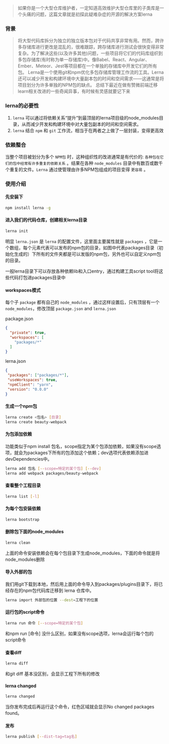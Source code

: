 > 如果你是一个大型仓库维护者，一定知道高效维护大型仓库里的子类库是一个头痛的问题，这篇文章就是初探此疑难杂症的开源的解决方案lerna

### 背景

>将大型代码库拆分为独立的独立版本包对于代码共享非常有用。然而，跨许多存储库进行更改是混乱的，很难跟踪，跨存储库进行测试会很快变得非常复杂。为了解决这些(以及许多其他)问题，一些项目将它们的代码库组织到多包存储库(有时称为单一存储库)中。像Babel、React、Angular、Ember、Meteor、Jest等项目都在一个单独的存储库中开发它们的所有包。
>Lerna是一个使用git和npm优化多包存储库管理工作流的工具。Lerna还可以减少开发和构建环境中大量副本包的时间和空间需求——这通常是将项目划分为许多单独的NPM包的缺点。
> 总结下最近在做有赞微前端迁移learn相关改进的一些奇闻异事，有时候有灵感就要记下来

### lerna的必要性

1. `lerna` 可以通过将依赖关系“提升”到最顶层的lerna项目级的node_modules目录，从而减少开发和构建环境中对大量包副本的时间和空间需求。
2. `lerna` 结合 `npm` 和 `git` 工作流，相当于在两者之上做了一层封装，变得更高效

### 依赖整合

当整个项目被划分为多个 `NPM包` 时，这种组织性的改进通常是有代价的: `各种包在它们的包中经常有许多重复的依赖关系` 。结果在各种 `node_modules` 目录中有数百或数千个重复的文件。`Lerna` 通过使管理由许多NPM包组成的项目变得 `更容易` 。

### 使用介绍

#### 先安装下

``` bash
npm install lerna -g
```

#### 进入我们的代码仓库，创建相关lerna目录

``` bash
lerna init
```

明显 `lerna.json` 是 `lerna` 的配置文件，这里面主要属性就是 `packages` ，它是一个数组，每个元素代表可以发布的npm包的目录，如图中代表packages目录（初始化生成的）下所有的文件夹都是可以发版的npm包，另外也可以自定义npm包的目录。

一般lerna目录下可以存放各种依赖lib和入口entry，通过构建工具script tool将这些代码打包进packages目录中

#### workspaces模式

每个子 `package` 都有自己的 `node_modules` ，通过这样设置后，只有顶层有一个 `node_modules`，修改顶层 `package.json` and `lerna.json`

package.json

``` json
{
  "private": true,
  "workspaces": [
    "packages/*"
  ]
}
```

 lerna.json

 ``` json
{
  "packages": ["packages/*"],
  "useWorkspaces": true,
  "npmClient": "yarn",
  "version": "0.0.0"
}
```

#### 生成一个npm包

``` bash
lerna create <包名> [目录]
lerna create beauty-webpack
```

#### 为包添加依赖

功能类似于npm install 包名，scope指定为某个包添加依赖，如果没有scope选项，就会为packages下所有的包添加这个依赖；dev选项代表依赖添加进devDependencies中。

``` bash
lerna add 包名 [--scope=特定的某个包] [--dev]
lerna add webpack packages/beauty-webpack
```

#### 查看整个工程目录

``` bash
lerna list [-l]
```

#### 为每个包安装依赖

``` bash
lerna bootstrap
```

#### 删除包下面的node_modules

``` bash
lerna clean
```

上面的命令安装依赖会在每个包目录下生成node_modules，下面的命令就是将node_modules删除

#### 导入外部的包

我们用git下载到本地，然后用上面的命令导入到packages/plugins目录下，将已经存在的npm包代码库迁移到 lerna 仓库中。

``` bash
lerna import 外部包的位置 --dest=工程下的位置
```

#### 运行包的script命令

``` bash
lerna run 命令 [--scope=特定的某个包]
```

和npm run [命令] 没什么区别，如果没有scope选项，lerna会运行每个包的script命令

#### 查看diff

``` bash
lerna diff
```

和git diff 基本没区别，会显示工程下所有的修改

#### lerna changed

``` bash
lerna changed
```

当你发布完成后再运行这个命令，红色区域就会显示No changed packages found。

#### 发布

``` bash
lerna publish [--dist-tag=tag名]
```
